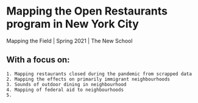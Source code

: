 # Mapping the Open Restaurants program in New York City

Mapping the Field | Spring 2021 | The New School

## With a focus on:

    1. Mapping restaurants closed during the pandemic from scrapped data
    2. Mapping the effects on primarily immigrant neighbourhoods
    3. Sounds of outdoor dining in neighbourhood
    4. Mapping of federal aid to neighbourhoods
    5.
